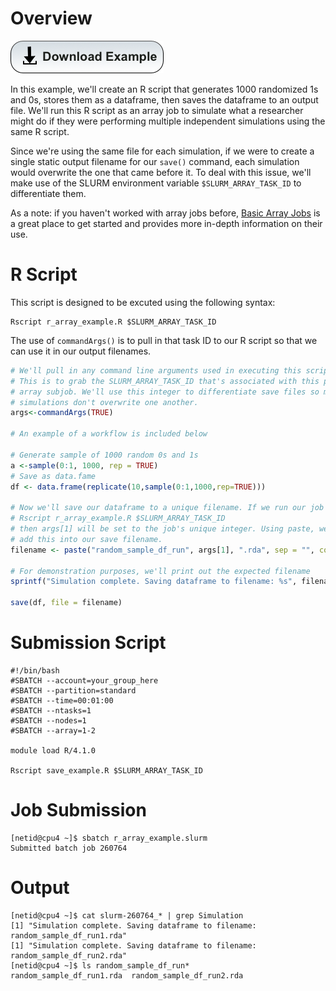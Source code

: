 # Overview

[![](/Images/Download-Button.png)](r_array_example.tar.gz)

In this example, we'll create an R script that generates 1000 randomized 1s and 0s, stores them as a dataframe, then saves the dataframe to an output file. We'll run this R script as an array job to simulate what a researcher might do if they were performing multiple independent simulations using the same R script.

Since we're using the same file for each simulation, if we were to create a single static output filename for our ```save()``` command, each simulation would overwrite the one that came before it. To deal with this issue, we'll make use of the SLURM environment variable ```$SLURM_ARRAY_TASK_ID``` to differentiate them. 

As a note: if you haven't worked with array jobs before, [Basic Array Jobs](https://ua-researchcomputing-hpc.github.io/Array-and-Parallel/Basic-Array-Job/) is a great place to get started and provides more in-depth information on their use. 


# R Script
This script is designed to be excuted using the following syntax:
```console
Rscript r_array_example.R $SLURM_ARRAY_TASK_ID
```
The use of ```commandArgs()``` is to pull in that task ID to our R script so that we can use it in our output filenames.
```R
# We'll pull in any command line arguments used in executing this script.
# This is to grab the SLURM_ARRAY_TASK_ID that's associated with this particular
# array subjob. We'll use this integer to differentiate save files so multiple
# simulations don't overwrite one another.
args<-commandArgs(TRUE)

# An example of a workflow is included below

# Generate sample of 1000 random 0s and 1s
a <-sample(0:1, 1000, rep = TRUE)
# Save as data.fame
df <- data.frame(replicate(10,sample(0:1,1000,rep=TRUE)))

# Now we'll save our dataframe to a unique filename. If we run our job with:
# Rscript r_array_example.R $SLURM_ARRAY_TASK_ID
# then args[1] will be set to the job's unique integer. Using paste, we can
# add this into our save filename.
filename <- paste("random_sample_df_run", args[1], ".rda", sep = "", collapse = NULL)

# For demonstration purposes, we'll print out the expected filename
sprintf("Simulation complete. Saving dataframe to filename: %s", filename)

save(df, file = filename)
```

# Submission Script
```console
#!/bin/bash
#SBATCH --account=your_group_here
#SBATCH --partition=standard
#SBATCH --time=00:01:00
#SBATCH --ntasks=1
#SBATCH --nodes=1
#SBATCH --array=1-2

module load R/4.1.0

Rscript save_example.R $SLURM_ARRAY_TASK_ID
```

# Job Submission
```console
[netid@cpu4 ~]$ sbatch r_array_example.slurm 
Submitted batch job 260764
```

# Output
```console
[netid@cpu4 ~]$ cat slurm-260764_* | grep Simulation
[1] "Simulation complete. Saving dataframe to filename: random_sample_df_run1.rda"
[1] "Simulation complete. Saving dataframe to filename: random_sample_df_run2.rda"
[netid@cpu4 ~]$ ls random_sample_df_run*
random_sample_df_run1.rda  random_sample_df_run2.rda
```

